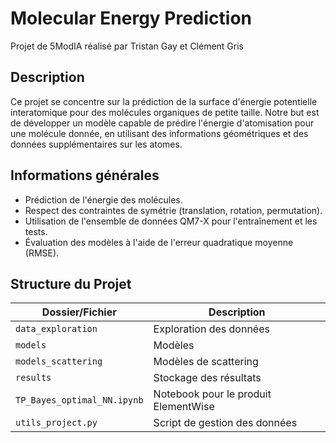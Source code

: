# Molecular Energy Prediction 

Projet de 5ModIA réalisé par Tristan Gay et Clément Gris 

## Description

Ce projet se concentre sur la prédiction de la surface d'énergie potentielle interatomique pour des molécules organiques de petite taille. Notre but est de développer un modèle capable de prédire l'énergie d'atomisation pour une molécule donnée, en utilisant des informations géométriques et des données supplémentaires sur les atomes. 

## Informations générales

- Prédiction de l'énergie des molécules.
- Respect des contraintes de symétrie (translation, rotation, permutation). 
- Utilisation de l'ensemble de données QM7-X pour l'entraînement et les tests. 
- Évaluation des modèles à l'aide de l'erreur quadratique moyenne (RMSE). 

## Structure du Projet

| Dossier/Fichier | Description |
|-----------------|-------------|
| `data_exploration` | Exploration des données |
| `models` | Modèles  |
| `models_scattering` | Modèles de scattering |
| `results` | Stockage des résultats |
| `TP_Bayes_optimal_NN.ipynb` | Notebook pour le produit ElementWise |
| `utils_project.py` | Script de gestion des données |
